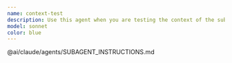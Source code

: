 ```yaml
---
name: context-test
description: Use this agent when you are testing the context of the subagent.
model: sonnet
color: blue
---
```


@ai/claude/agents/SUBAGENT_INSTRUCTIONS.md